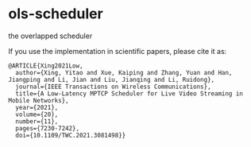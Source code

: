# ols-scheduler
the overlapped scheduler

If you use the implementation in scientific papers, please cite it as:

```
@ARTICLE{Xing2021Low,
  author={Xing, Yitao and Xue, Kaiping and Zhang, Yuan and Han, Jiangping and Li, Jian and Liu, Jianqing and Li, Ruidong},
  journal={IEEE Transactions on Wireless Communications}, 
  title={A Low-Latency MPTCP Scheduler for Live Video Streaming in Mobile Networks}, 
  year={2021},
  volume={20},
  number={11},
  pages={7230-7242},
  doi={10.1109/TWC.2021.3081498}}
```
